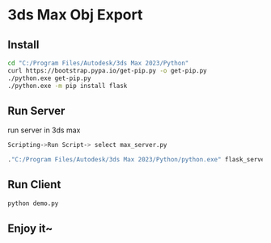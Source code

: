 # 3ds Max Obj Export

## Install

```bash
cd "C:/Program Files/Autodesk/3ds Max 2023/Python"
curl https://bootstrap.pypa.io/get-pip.py -o get-pip.py
./python.exe get-pip.py
./python.exe -m pip install flask
```

## Run Server

run server in 3ds max

```bash
Scripting->Run Script-> select max_server.py
```

```bash
."C:/Program Files/Autodesk/3ds Max 2023/Python/python.exe" flask_server.py
```

## Run Client

```bash
python demo.py
```

## Enjoy it~

